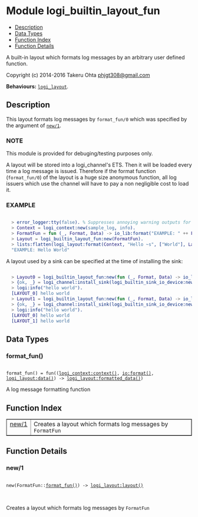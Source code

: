 

# Module logi_builtin_layout_fun #
* [Description](#description)
* [Data Types](#types)
* [Function Index](#index)
* [Function Details](#functions)

A built-in layout which formats log messages by an arbitrary user defined function.

Copyright (c) 2014-2016 Takeru Ohta <phjgt308@gmail.com>

__Behaviours:__ [`logi_layout`](logi_layout.md).

<a name="description"></a>

## Description ##

This layout formats log messages by `format_fun/0` which was specified by the argument of [`new/1`](#new-1).


### <a name="NOTE">NOTE</a> ###

This module is provided for debuging/testing purposes only.

A layout will be stored into a logi_channel's ETS.
Then it will be loaded every time a log message is issued.
Therefore if the format function (`format_fun/0`) of the layout is a huge size anonymous function,
all log issuers which use the channel will have to pay a non negligible cost to load it.


### <a name="EXAMPLE">EXAMPLE</a> ###


```erlang

  > error_logger:tty(false). % Suppresses annoying warning outputs for brevity
  > Context = logi_context:new(sample_log, info).
  > FormatFun = fun (_, Format, Data) -> io_lib:format("EXAMPLE: " ++ Format, Data) end.
  > Layout = logi_builtin_layout_fun:new(FormatFun).
  > lists:flatten(logi_layout:format(Context, "Hello ~s", ["World"], Layout)).
  "EXAMPLE: Hello World"
```

A layout used by a sink can be specified at the time of installing the sink:

```erlang

  > Layout0 = logi_builtin_layout_fun:new(fun (_, Format, Data) -> io_lib:format("[LAYOUT_0] " ++ Format ++ "\n", Data) end).
  > {ok, _} = logi_channel:install_sink(logi_builtin_sink_io_device:new(foo, [{layout, Layout0}]), info).
  > logi:info("hello world").
  [LAYOUT_0] hello world
  > Layout1 = logi_builtin_layout_fun:new(fun (_, Format, Data) -> io_lib:format("[LAYOUT_1] " ++ Format ++ "\n", Data) end).
  > {ok, _} = logi_channel:install_sink(logi_builtin_sink_io_device:new(bar, [{layout, Layout1}]), info).
  > logi:info("hello world").
  [LAYOUT_0] hello world
  [LAYOUT_1] hello world
```

<a name="types"></a>

## Data Types ##




### <a name="type-format_fun">format_fun()</a> ###


<pre><code>
format_fun() = fun((<a href="logi_context.md#type-context">logi_context:context()</a>, <a href="io.md#type-format">io:format()</a>, <a href="logi_layout.md#type-data">logi_layout:data()</a>) -&gt; <a href="logi_layout.md#type-formatted_data">logi_layout:formatted_data()</a>)
</code></pre>

 A log message formatting function

<a name="index"></a>

## Function Index ##


<table width="100%" border="1" cellspacing="0" cellpadding="2" summary="function index"><tr><td valign="top"><a href="#new-1">new/1</a></td><td>Creates a layout which formats log messages by <code>FormatFun</code></td></tr></table>


<a name="functions"></a>

## Function Details ##

<a name="new-1"></a>

### new/1 ###

<pre><code>
new(FormatFun::<a href="#type-format_fun">format_fun()</a>) -&gt; <a href="logi_layout.md#type-layout">logi_layout:layout()</a>
</code></pre>
<br />

Creates a layout which formats log messages by `FormatFun`

